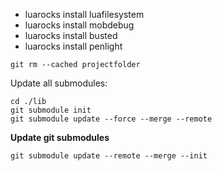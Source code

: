 * luarocks install luafilesystem
* luarocks install mobdebug
* luarocks install busted
* luarocks install penlight


```shell
git rm --cached projectfolder
```


Update all submodules:
```shell
cd ./lib
git submodule init
git submodule update --force --merge --remote
```

**Update git submodules**
```shell
git submodule update --remote --merge --init 
```
